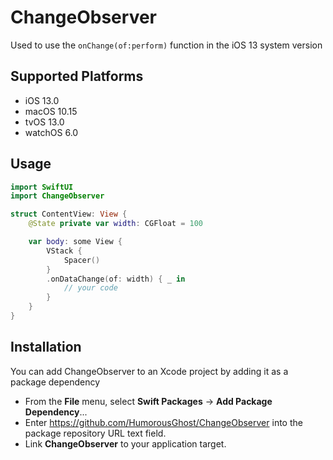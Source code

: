 # ChangeObserver

Used to use the `onChange(of:perform)` function in the iOS 13 system version

## Supported Platforms

* iOS 13.0
* macOS 10.15
* tvOS 13.0
* watchOS 6.0

## Usage

```swift
import SwiftUI
import ChangeObserver

struct ContentView: View {
    @State private var width: CGFloat = 100

    var body: some View {
        VStack {
            Spacer()
        }
        .onDataChange(of: width) { _ in
            // your code
        }
    }
} 

```

## Installation

You can add ChangeObserver to an Xcode project by adding it as a package dependency

* From the **File** menu, select **Swift Packages** -> **Add Package Dependency**...
* Enter https://github.com/HumorousGhost/ChangeObserver into the package repository URL text field.
* Link **ChangeObserver** to your application target.
